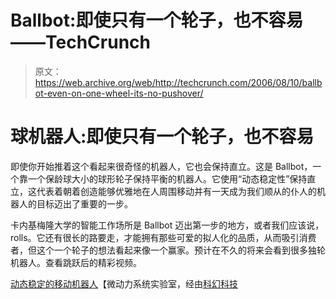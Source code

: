 # Ballbot:即使只有一个轮子，也不容易——TechCrunch

> 原文：<https://web.archive.org/web/http://techcrunch.com/2006/08/10/ballbot-even-on-one-wheel-its-no-pushover/>

# 球机器人:即使只有一个轮子，也不容易

即使你开始推着这个看起来很奇怪的机器人，它也会保持直立。这是 Ballbot，一个靠一个保龄球大小的球形轮子保持平衡的机器人。它使用“动态稳定性”保持直立，这代表着朝着创造能够优雅地在人周围移动并有一天成为我们顺从的仆人的机器人的目标迈出了重要的一步。

卡内基梅隆大学的智能工作场所是 Ballbot 迈出第一步的地方，或者我们应该说，rolls。它还有很长的路要走，才能拥有那些可爱的拟人化的品质，从而吸引消费者，但这个一个轮子的想法看起来像一个赢家。预计在不久的将来会看到很多独轮机器人。查看跳跃后的精彩视频。

[动态稳定的移动机器人](https://web.archive.org/web/20210228050338/http://www.msl.ri.cmu.edu/projects/ballbot/)【微动力系统实验室，经由[科幻科技](https://web.archive.org/web/20210228050338/http://blog.scifi.com/tech/archives/2006/08/09/ballbot_rolls_a.html)